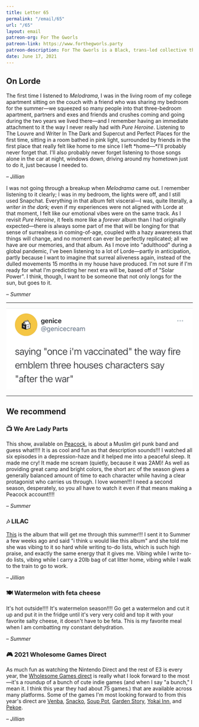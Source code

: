 ```yaml
---
title: Letter 65
permalink: "/email/65"
url: "/65"
layout: email
patreon-org: For The Gworls
patreon-link: https://www.forthegworls.party
patreon-description: For The Gworls is a Black, trans-led collective that raises money to help Black transgender people pay for their rent, gender-affirming surgeries, smaller co-pays for medicines/doctor’s visits, and travel assistance.
date: June 17, 2021
---
```


## On Lorde

The first time I listened to *Melodrama*, I was in the living room of my college apartment sitting on the couch with a friend who was sharing my bedroom for the summer—we squeezed so many people into that three-bedroom apartment, partners and exes and friends and crushes coming and going during the two years we lived there—and I remember having an immediate attachment to it the way I never really had with *Pure Heroine*. Listening to The Louvre and Writer In The Dark and Supercut and Perfect Places for the first time, sitting in a room bathed in pink light, surrounded by friends in the first place that really felt like home to me since I left *home—*I'll probably never forget that. I'll also probably never forget listening to those songs alone in the car at night, windows down, driving around my hometown just to do it, just because I needed to. 

– *Jillian*

I was not going through a breakup when *Melodrama* came out. I remember listening to it clearly; I was in my bedroom, the lights were off, and I still used Snapchat. Everything in that album felt visceral—I was, quite literally, a *writer in the dark;* even if my experiences were not aligned with Lorde at that moment, I felt like our emotional vibes were on the same track. As I revisit *Pure Heroine*, it feels more like a *forever* album than I had originally expected—there is always some part of me that will be longing for that sense of surrealness in coming-of-age, coupled with a hazy awareness that things will change, and no moment can ever be perfectly replicated; all we have are our memories, and that album. As I move into "adulthood" during a global pandemic, I've been listening to a lot of Lorde—partly in anticipation, partly because I want to imagine that surreal aliveness again, instead of the dulled movements 15 months in my house have produced. I'm not sure if I'm ready for what I'm predicting her next era will be, based off of "Solar Power". I think, though, I want to be someone that not only longs for the sun, but goes to it. 

– *Summer*

<hr>

<a href="https://twitter.com/genicecream/status/1403593753483304960?s=21">
  <img src="/assets/images/tweets/65.jpeg" class="tweet">
</a>

<hr>

## We recommend

### 📺 We Are Lady Parts

This show, available on [Peacock](https://www.google.com/url?sa=t&rct=j&q=&esrc=s&source=web&cd=&cad=rja&uact=8&ved=2ahUKEwiZiJHvxJ_xAhXiVTABHSFfBT8QFjAAegQIBRAD&url=https%3A%2F%2Fwww.peacocktv.com%2Fstream-tv%2Fwe-are-lady-parts&usg=AOvVaw0B0SOweTCqlzu3QRtcrEuv), is about a Muslim girl punk band and guess what!!!! It is as cool and fun as that description sounds!!! I watched all six episodes in a depression-haze and it helped me into a peaceful sleep. It made me cry! It made me scream (quietly, because it was 2AM)! As well as providing great camp and bright colors, the short arc of the season gives a generally balanced amount of time to each character while having a clear protagonist who carries us through. I love women!!! I need a second season, desperately, so you all have to watch it even if that means making a Peacock account!!!! 

– *Summer*

### 🎶 LILAC

[This](https://open.spotify.com/album/01dPJcwyht77brL4JQiR8R) is the album that will get me through this summer!!! I sent it to Summer a few weeks ago and said "i think u would like this album" and she told me she was vibing to it so hard while writing to-do lists, which is such high praise, and exactly the same energy that it gives me. Vibing while I write to-do lists, vibing while I carry a 20lb bag of cat litter home, vibing while I walk to the train to go to work. 

– *Jillian*

### 🍽️ Watermelon with feta cheese

It's hot outside!!!! It's watermelon season!!!! Go get a watermelon and cut it up and put it in the fridge until it's very very cold and top it with your favorite salty cheese, it doesn't have to be feta. This is my favorite meal when I am combatting my constant dehydration. 

– *Summer*

### 🎮 2021 Wholesome Games Direct

As much fun as watching the Nintendo Direct and the rest of E3 is every year, the [Wholesome Games direct](https://www.youtube.com/watch?v=Ozqhc7YXd3M) is really what I look forward to the most—it's a roundup of a bunch of cute indie games (and when I say "a bunch," I mean it. I think this year they had about 75 games.) that are available across many platforms. Some of the games I'm most looking forward to from this year's direct are [Venba](https://venbagame.com/), [Snacko](https://snacko.land/), [Soup Pot](https://chikon.club/), [Garden Story](https://gardenstorygame.com/), [Yokai Inn](https://twitter.com/ShibaPixels), and [Pekoe](https://twitter.com/KittenCupStudio).

– *Jillian*